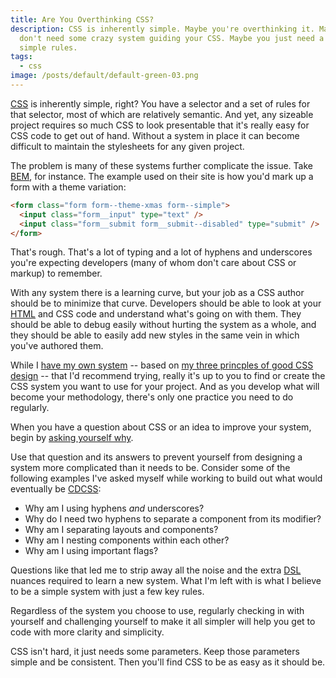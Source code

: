 ```yaml
---
title: Are You Overthinking CSS?
description: CSS is inherently simple. Maybe you're overthinking it. Maybe you
  don't need some crazy system guiding your CSS. Maybe you just need a few
  simple rules.
tags:
  - css
image: /posts/default/default-green-03.png
---
```


[CSS](/posts/wtf-is-css/) is inherently simple, right? You have a selector and a set of rules for that selector, most of which are relatively semantic. And yet, any sizeable project requires so much CSS to look presentable that it's really easy for CSS code to get out of hand. Without a system in place it can become difficult to maintain the stylesheets for any given project.

The problem is many of these systems further complicate the issue. Take [BEM](http://getbem.com), for instance. The example used on their site is how you'd mark up a form with a theme variation:

```html
<form class="form form--theme-xmas form--simple">
  <input class="form__input" type="text" />
  <input class="form__submit form__submit--disabled" type="submit" />
</form>
```

That's rough. That's a lot of typing and a lot of hyphens and underscores you're expecting developers (many of whom don't care about CSS or markup) to remember.

With any system there is a learning curve, but your job as a CSS author should be to minimize that curve. Developers should be able to look at your [HTML](/posts/wtf-is-html/) and CSS code and understand what's going on with them. They should be able to debug easily without hurting the system as a whole, and they should be able to easily add new styles in the same vein in which you've authored them.

While I [have my own system](/posts/component-driven-css-cdcss/) -- based on [my three princples of good CSS design](/posts/three-principles-good-css-design/) -- that I'd recommend trying, really it's up to you to find or create the CSS system you want to use for your project. And as you develop what will become your methodology, there's only one practice you need to do regularly.

When you have a question about CSS or an idea to improve your system, begin by [asking yourself why](/posts/most-important-developer-question/).

Use that question and its answers to prevent yourself from designing a system more complicated than it needs to be. Consider some of the following examples I've asked myself while working to build out what would eventually be [CDCSS](/posts/component-driven-css-cdcss/):

- Why am I using hyphens _and_ underscores?
- Why do I need two hyphens to separate a component from its modifier?
- Why am I separating layouts and components?
- Why am I nesting components within each other?
- Why am I using important flags?

Questions like that led me to strip away all the noise and the extra [DSL](https://en.wikipedia.org/wiki/Domain-specific_language) nuances required to learn a new system. What I'm left with is what I believe to be a simple system with just a few key rules.

Regardless of the system you choose to use, regularly checking in with yourself and challenging yourself to make it all simpler will help you get to code with more clarity and simplicity.

CSS isn't hard, it just needs some parameters. Keep those parameters simple and be consistent. Then you'll find CSS to be as easy as it should be.
